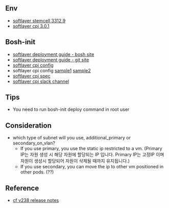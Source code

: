 ## Env
- [softlayer stemcell 3312.9](https://www.bosh.io/stemcells/bosh-softlayer-xen-ubuntu-trusty-go_agent)
- [softlayer cpi 3.0.1](https://bosh.io/releases/github.com/cloudfoundry-incubator/bosh-softlayer-cpi-release?all=1)

## Bosh-init
- [softlayer deployment guide - bosh site](https://bosh.io/docs/init-softlayer.html)
- [softlayer deployment guide - git site](https://github.com/cloudfoundry-incubator/bosh-softlayer-cpi-release/blob/master/docs/bosh-init-usage.md)
- [softlayer cpi config](https://bosh.io/docs/softlayer-cpi.html)
- softlayer cpi config [sample1](https://github.com/cloudfoundry-incubator/bosh-softlayer-cpi-release/blob/b53babfca237a133ba866b5feb79bb8f82faa1c8/docs/sl-cloud-config.yml) [sample2](https://github.com/cloudfoundry-incubator/bosh-softlayer-cpi-release/blob/b53babfca237a133ba866b5feb79bb8f82faa1c8/docs/mimimal-softlayer.yml)
- [softlayer cpi spec](https://github.com/cloudfoundry-incubator/bosh-softlayer-cpi-release/blob/master/jobs/softlayer_cpi/spec)
- [softlayer cpi slack channel](https://cloudfoundry.slack.com/archives/bosh-softlayer-cpi)


## Tips
- You need to run bosh-init deploy command in root user

## Consideration
- which type of subnet will you use, additional_primary or secondary_on_vlan? 
  - If you use primary, you use the static ip restricted to a vm. 
    (Primary IP는 자원 생성 시 해당 자원에 할당되는 IP 입니다. Primary IP는 고정IP 이며 자원이 생성시 할당되어 자원이 삭제될 때까지 유지됩니다.)
  - If you use secondary, you can move the ip to other vm positioned in other pods. (??)  
    

## Reference
- [cf v238 release notes](https://bosh.io/releases/github.com/cloudfoundry/cf-release?version=238)
